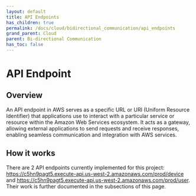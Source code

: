 ```yaml
---
layout: default
title: API Endpoints
has_children: true
permalink: /docs/cloud/bidirectional_communication/api_endpoints
grand_parent: Cloud
parent: Bi-directional Communication
has_toc: false
---
```


# API Endpoint
## Overview
An API endpoint in AWS serves as a specific URL or URI (Uniform Resource Identifier) that applications use to interact with a particular service or resource within the Amazon Web Services ecosystem. It acts as a gateway, allowing external applications to send requests and receive responses, enabling seamless communication and integration with AWS services.

## How it works
There are 2 API endpoints currently implemented for this project: https://c5hn9pagt5.execute-api.us-west-2.amazonaws.com/prod/device and https://c5hn9pagt5.execute-api.us-west-2.amazonaws.com/prod/user. Their work is further documented in the subsections of this page.